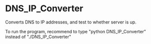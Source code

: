 # DNS_IP_Converter

Converts DNS to IP addresses, and test to whether server is up.

To run the program, recommend to type "python DNS_IP_Converter" instead of "./DNS_IP_Converter"
